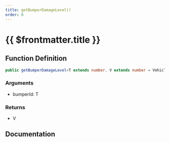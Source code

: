 ```yaml
---
title: getBumperDamageLevel()
order: 0
---
```


# {{ $frontmatter.title }}

## Function Definition

```ts
public getBumperDamageLevel<T extends number, V extends number = VehicleBumperDamage>(bumperId: T): V;
```

### Arguments

* bumperId: T

### Returns

* V

## Documentation

<!--@include: ./parts/getBumperDamageLevel.md-->
